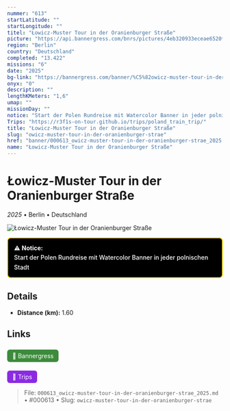 ```yaml
---
nummer: "613"
startLatitude: ""
startLongitude: ""
titel: "Łowicz-Muster Tour in der Oranienburger Straße"
picture: "https://api.bannergress.com/bnrs/pictures/4eb320933eceae6520fde68d35d23d05"
region: "Berlin"
country: "Deutschland"
completed: "13.422"
missions: "6"
date: "2025"
bg-link: "https://bannergress.com/banner/%C5%82owicz-muster-tour-in-der-oranienburger-stra%C3%9Fe-75f1"
onyx: "0"
description: ""
lengthKMeters: "1,6"
umap: ""
missionDay: ""
notice: "Start der Polen Rundreise mit Watercolor Banner in jeder polnischen Stadt"
Trips: "https://r3f1s-on-tour.github.io/trips/poland_train_trip/"
title: "Łowicz-Muster Tour in der Oranienburger Straße"
slug: "owicz-muster-tour-in-der-oranienburger-strae"
href: "banner/000613_owicz-muster-tour-in-der-oranienburger-strae_2025.md"
name: "Łowicz-Muster Tour in der Oranienburger Straße"
---
```

# Łowicz-Muster Tour in der Oranienburger Straße

*2025* • Berlin • Deutschland

![Łowicz-Muster Tour in der Oranienburger Straße](https://api.bannergress.com/bnrs/pictures/4eb320933eceae6520fde68d35d23d05)


<div style="
  margin: 10px 0 18px;
  padding: 12px 14px;
  border: 2px solid #FFD500;
  background-color: #000;
  color: #fff;
  border-radius: 8px;
  font-weight: 500;
  line-height: 1.6;
">
  ⚠️ <strong>Notice:</strong><br>
  Start der Polen Rundreise mit Watercolor Banner in jeder polnischen Stadt
</div>


## Details
- **Distance (km):** 1.60








## Links
<a href="https://bannergress.com/banner/%C5%82owicz-muster-tour-in-der-oranienburger-stra%C3%9Fe-75f1" style="display:inline-block;margin:6px 8px 0 0;padding:6px 12px;background:#3c8b3c;color:#fff;text-decoration:none;border-radius:6px;">🔗 Bannergress</a>

<a href="https://r3f1s-on-tour.github.io/trips/poland_train_trip/" style="display:inline-block;margin:6px 8px 0 0;padding:6px 12px;background:#8a2be2;color:#fff;text-decoration:none;border-radius:6px;">🧭 Trips</a>


> File: `000613_owicz-muster-tour-in-der-oranienburger-strae_2025.md` • #000613 • Slug: `owicz-muster-tour-in-der-oranienburger-strae`
